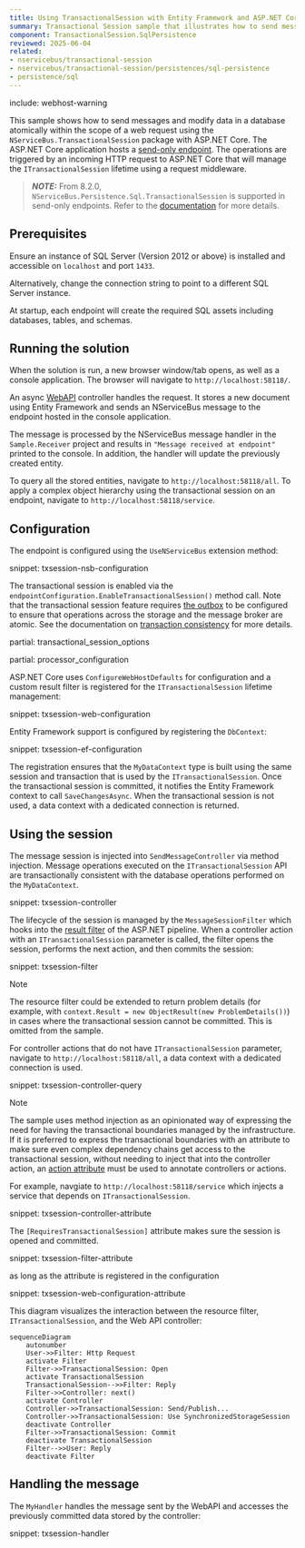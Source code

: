 ```yaml
---
title: Using TransactionalSession with Entity Framework and ASP.NET Core
summary: Transactional Session sample that illustrates how to send messages and modify data with Entity Framework in an atomic manner using ASP.NET Core.
component: TransactionalSession.SqlPersistence
reviewed: 2025-06-04
related:
- nservicebus/transactional-session
- nservicebus/transactional-session/persistences/sql-persistence
- persistence/sql
---
```


include: webhost-warning

This sample shows how to send messages and modify data in a database atomically within the scope of a web request using the `NServiceBus.TransactionalSession` package with ASP.NET Core. The ASP.NET Core application hosts a [send-only endpoint](/nservicebus/hosting/#self-hosting-send-only-hosting). The operations are triggered by an incoming HTTP request to ASP.NET Core that will manage the `ITransactionalSession` lifetime using a request middleware.

> **_NOTE:_**  From 8.2.0, `NServiceBus.Persistence.Sql.TransactionalSession` is supported in send-only endpoints. Refer to the [documentation](/nservicebus/transactional-session/#send-only) for more details.

## Prerequisites

Ensure an instance of SQL Server (Version 2012 or above) is installed and accessible on `localhost` and port `1433`.

Alternatively, change the connection string to point to a different SQL Server instance.

At startup, each endpoint will create the required SQL assets including databases, tables, and schemas.

## Running the solution

When the solution is run, a new browser window/tab opens, as well as a console application. The browser will navigate to `http://localhost:58118/`.

An async [WebAPI](https://dotnet.microsoft.com/apps/aspnet/apis) controller handles the request. It stores a new document using Entity Framework and sends an NServiceBus message to the endpoint hosted in the console application.

The message is processed by the NServiceBus message handler in the `Sample.Receiver` project and results in `"Message received at endpoint"` printed to the console. In addition, the handler will update the previously created entity.

To query all the stored entities, navigate to `http://localhost:58118/all`. To apply a complex object hierarchy using the transactional session on an endpoint, navigate to `http://localhost:58118/service`.

## Configuration

The endpoint is configured using the `UseNServiceBus` extension method:

snippet: txsession-nsb-configuration

The transactional session is enabled via the `endpointConfiguration.EnableTransactionalSession()` method call. Note that the transactional session feature requires [the outbox](/nservicebus/outbox/) to be configured to ensure that operations across the storage and the message broker are atomic. See the documentation on [transaction consistency](/nservicebus/transactional-session/#transaction-consistency) for more details.

partial: transactional_session_options

partial: processor_configuration

ASP.NET Core uses `ConfigureWebHostDefaults` for configuration and a custom result filter is registered for the `ITransactionalSession` lifetime management:

snippet: txsession-web-configuration

Entity Framework support is configured by registering the `DbContext`:

snippet: txsession-ef-configuration

The registration ensures that the `MyDataContext` type is built using the same session and transaction that is used by the `ITransactionalSession`. Once the transactional session is committed, it notifies the Entity Framework context to call `SaveChangesAsync`. When the transactional session is not used, a data context with a dedicated connection is returned.

## Using the session

The message session is injected into `SendMessageController` via method injection. Message operations executed on the `ITransactionalSession` API are transactionally consistent with the database operations performed on the `MyDataContext`.

snippet: txsession-controller

The lifecycle of the session is managed by the `MessageSessionFilter` which hooks into the [result filter](https://learn.microsoft.com/en-us/aspnet/core/mvc/controllers/filters?view=aspnetcore-7.0#iresultfilter-and-iasyncresultfilter) of the ASP.NET pipeline. When a controller action with an `ITransactionalSession` parameter is called, the filter opens the session, performs the next action, and then commits the session:

snippet: txsession-filter

> [!NOTE]
> The resource filter could be extended to return problem details (for example, with `context.Result = new ObjectResult(new ProblemDetails())`) in cases where the transactional session cannot be committed. This is omitted from the sample.

For controller actions that do not have `ITransactionalSession` parameter, navigate to `http://localhost:58118/all`, a data context with a dedicated connection is used.

snippet: txsession-controller-query

> [!NOTE]
> The sample uses method injection as an opinionated way of expressing the need for having the transactional boundaries managed by the infrastructure. If it is preferred to express the transactional boundaries with an attribute to make sure even complex dependency chains get access to the transactional session, without needing to inject that into the controller action, an [action attribute](https://learn.microsoft.com/en-us/aspnet/core/mvc/controllers/filters?#action-filters) must be used to annotate controllers or actions.

For example, navgiate to `http://localhost:58118/service` which injects a service that depends on `ITransactionalSession`.

snippet: txsession-controller-attribute

The `[RequiresTransactionalSession]` attribute makes sure the session is opened and committed.

snippet: txsession-filter-attribute

as long as the attribute is registered in the configuration

snippet: txsession-web-configuration-attribute

This diagram visualizes the interaction between the resource filter, `ITransactionalSession`, and the Web API controller:

```mermaid
sequenceDiagram
    autonumber
    User->>Filter: Http Request
    activate Filter
    Filter->>TransactionalSession: Open
    activate TransactionalSession
    TransactionalSession-->>Filter: Reply
    Filter->>Controller: next()
    activate Controller
    Controller->>TransactionalSession: Send/Publish...
    Controller->>TransactionalSession: Use SynchronizedStorageSession
    deactivate Controller
    Filter->>TransactionalSession: Commit
    deactivate TransactionalSession
    Filter-->>User: Reply
    deactivate Filter
```

## Handling the message

The `MyHandler` handles the message sent by the WebAPI and accesses the previously committed data stored by the controller:

snippet: txsession-handler
